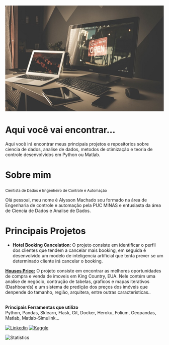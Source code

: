 
[![Image](https://github.com/alyssonvidal/alyssonvidal/blob/main/image.jpg)](https://www.github.com/alyssonvidal/)

# Aqui você vai encontrar...

Aqui você irá encontrar meus principais projetos e repositorios sobre ciencia de dados, analise de dados, metodos de otimização e teoria de controle desenvolvidos em Python ou Matlab.<br>

# Sobre mim
<sub>Cientista de Dados e Engenheiro de Controle e Automação</sub>

Olá pessoal, meu nome é Alysson Machado sou formado na área de Engenharia de controle e automação pela PUC MINAS e entusiasta da área de Ciencia de Dados e Analise de Dados.<br>

# Principais Projetos

* **Hotel Booking Cancelation:**
  O projeto consiste em identificar o perfil dos clientes que tendem a cancelar mais booking, em seguida é desenvolvido um modelo de inteligencia artificial que tenta prever se um determinado cliente irá cancelar o booking.
  
**[Houses Price:](https://github.com/alyssonvidal/House-Rocket-Sales#readme)** 
 O projeto consiste em encontrar as melhores oportunidades de compra e venda de imoveis em King Country, EUA. Nele contém uma analise de negócio, contrução de tabelas, graficos e mapas iterativos (Dashboards) e um sistema de predição dos preços dos imóveis que denpende do tamanho, região, arquitera, entre outras caracteristicas.. <br><br>

**Principais Ferramentas que utilizo**<br>
 Python, Pandas, Sklearn, Flask, Git, Docker, Heroku, Folium, Geopandas, Matlab, Matlab-Simulink...<br>

[![Linkedin](https://img.shields.io/badge/LinkedIn-0077B5?style=for-the-badge&logo=linkedin&logoColor=white)](https://www.linkedin.com/in/alyssonmach/)
[![Kaggle](https://img.shields.io/badge/Kaggle-20BEFF?style=for-the-badge&logo=Kaggle&logoColor=white)](https://www.kaggle.com/alyssonvidal/)


![Statistics](https://github-readme-stats.vercel.app/api?username=alyssonvidal&count_private=true)










